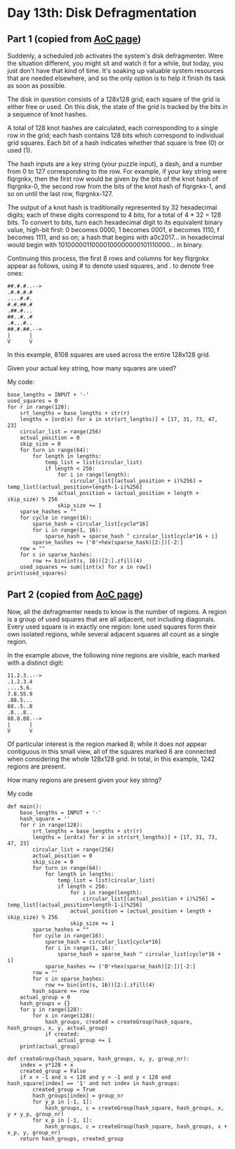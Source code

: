 # Day 13th: Disk Defragmentation

Part 1 (copied from [AoC page](http://adventofcode.com/2017/day/14))
------
Suddenly, a scheduled job activates the system's disk defragmenter. Were the situation different, you might sit and watch it for a while, but today, you just don't have that kind of time. It's soaking up valuable system resources that are needed elsewhere, and so the only option is to help it finish its task as soon as possible.

The disk in question consists of a 128x128 grid; each square of the grid is either free or used. On this disk, the state of the grid is tracked by the bits in a sequence of knot hashes.

A total of 128 knot hashes are calculated, each corresponding to a single row in the grid; each hash contains 128 bits which correspond to individual grid squares. Each bit of a hash indicates whether that square is free (0) or used (1).

The hash inputs are a key string (your puzzle input), a dash, and a number from 0 to 127 corresponding to the row. For example, if your key string were flqrgnkx, then the first row would be given by the bits of the knot hash of flqrgnkx-0, the second row from the bits of the knot hash of flqrgnkx-1, and so on until the last row, flqrgnkx-127.

The output of a knot hash is traditionally represented by 32 hexadecimal digits; each of these digits correspond to 4 bits, for a total of 4 * 32 = 128 bits. To convert to bits, turn each hexadecimal digit to its equivalent binary value, high-bit first: 0 becomes 0000, 1 becomes 0001, e becomes 1110, f becomes 1111, and so on; a hash that begins with a0c2017... in hexadecimal would begin with 10100000110000100000000101110000... in binary.

Continuing this process, the first 8 rows and columns for key flqrgnkx appear as follows, using # to denote used squares, and . to denote free ones:

    ##.#.#..-->
    .#.#.#.#   
    ....#.#.   
    #.#.##.#   
    .##.#...   
    ##..#..#   
    .#...#..   
    ##.#.##.-->
    |      |   
    V      V   

In this example, 8108 squares are used across the entire 128x128 grid.

Given your actual key string, how many squares are used?

My code:

    base_lengths = INPUT + '-'
    used_squares = 0
    for r in range(128):
        srt_lengths = base_lengths + str(r)
        lengths = [ord(x) for x in str(srt_lengths)] + [17, 31, 73, 47, 23]
        circular_list = range(256)
        actual_position = 0
        skip_size = 0
        for turn in range(64):
            for length in lengths:
                temp_list = list(circular_list)
                if length < 256:
                    for i in range(length):
                        circular_list[(actual_position + i)%256] = temp_list[(actual_position+length-1-i)%256]
                    actual_position = (actual_position + length + skip_size) % 256
                    skip_size += 1
        sparse_hashes = ""
        for cycle in range(16):
            sparse_hash = circular_list[cycle*16]
            for i in range(1, 16):
                sparse_hash = sparse_hash ^ circular_list[cycle*16 + i]
            sparse_hashes += ('0'+hex(sparse_hash)[2:])[-2:]
        row = ""
        for s in sparse_hashes:
            row += bin(int(s, 16))[2:].zfill(4)
        used_squares += sum([int(x) for x in row])
    print(used_squares)

Part 2 (copied from [AoC page](http://adventofcode.com/2017/day/14))
------
Now, all the defragmenter needs to know is the number of regions. A region is a group of used squares that are all adjacent, not including diagonals. Every used square is in exactly one region: lone used squares form their own isolated regions, while several adjacent squares all count as a single region.

In the example above, the following nine regions are visible, each marked with a distinct digit:

    11.2.3..-->
    .1.2.3.4   
    ....5.6.   
    7.8.55.9   
    .88.5...   
    88..5..8   
    .8...8..   
    88.8.88.-->
    |      |   
    V      V   

Of particular interest is the region marked 8; while it does not appear contiguous in this small view, all of the squares marked 8 are connected when considering the whole 128x128 grid. In total, in this example, 1242 regions are present.

How many regions are present given your key string?

My code

    def main():
        base_lengths = INPUT + '-'
        hash_square = ''
        for r in range(128):
            srt_lengths = base_lengths + str(r)
            lengths = [ord(x) for x in str(srt_lengths)] + [17, 31, 73, 47, 23]
            circular_list = range(256)
            actual_position = 0
            skip_size = 0
            for turn in range(64):
                for length in lengths:
                    temp_list = list(circular_list)
                    if length < 256:
                        for i in range(length):
                            circular_list[(actual_position + i)%256] = temp_list[(actual_position+length-1-i)%256]
                        actual_position = (actual_position + length + skip_size) % 256
                        skip_size += 1
            sparse_hashes = ""
            for cycle in range(16):
                sparse_hash = circular_list[cycle*16]
                for i in range(1, 16):
                    sparse_hash = sparse_hash ^ circular_list[cycle*16 + i]
                sparse_hashes += ('0'+hex(sparse_hash)[2:])[-2:]
            row = ""
            for s in sparse_hashes:
                row += bin(int(s, 16))[2:].zfill(4)
            hash_square += row
        actual_group = 0
        hash_groups = {}
        for y in range(128):
            for x in range(128):
                hash_groups, created = createGroup(hash_square, hash_groups, x, y, actual_group)
                if created:
                    actual_group += 1
        print(actual_group)

    def createGroup(hash_square, hash_groups, x, y, group_nr):
        index = y*128 + x
        created_group = False
        if x > -1 and x < 128 and y > -1 and y < 128 and hash_square[index] == '1' and not index in hash_groups:
            created_group = True
            hash_groups[index] = group_nr
            for y_p in [-1, 1]:
                hash_groups, c = createGroup(hash_square, hash_groups, x, y + y_p, group_nr)
            for x_p in [-1, 1]:
                hash_groups, c = createGroup(hash_square, hash_groups, x + x_p, y, group_nr)
        return hash_groups, created_group
 